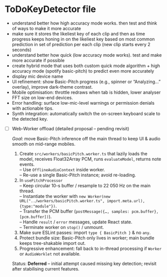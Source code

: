 # ToDoKeyDetector file

- understand better how high accuracy mode works. then test and think of ways to make it more accurate
- make sure it stores the likeliest key of each clip and then as time progress keeps honing in on the likeliest key based on most common prediction in set of prediction per each clip (new clip starts every 2 seconds)
- understand better how quick (low accuracy mode works). test and make more accurate if possible
- create hybrid mode that uses both custom quick mode algorithm + high accuracy mode (spotify basic-pitch) to predict even more accurately
- display mic device name
- UI refinement: show Basic-Pitch progress (e.g., spinner or “Analyzing…” overlay), improve dark-theme contrast.
- Mobile optimisation: throttle redraws when tab is hidden, lower analyser FFT size on low-end devices.
- Error handling: surface low-mic-level warnings or permission denials with actionable tips.
- Synth integration: automatically switch the on-screen keyboard scale to the detected key.

- [ ] Web-Worker offload (detailed proposal – pending revisit)

  _Goal_: move Basic-Pitch inference off the main thread to keep UI & audio smooth on mid-range mobiles.

  1. Create `src/workers/basicPitch.worker.ts` that lazily loads the model, receives Float32Array PCM, runs `evaluateModel`, returns note events.  
     – Use `OfflineAudioContext` inside worker.  
     – Re-use a single Basic-Pitch instance; avoid re-loading.
  2. In `usePitchProcessor`  
     – Keep circular 10-s buffer / resample to 22 050 Hz on the main thread.  
     – Instantiate the worker with `new Worker(new URL("../workers/basicPitch.worker.ts", import.meta.url), {type:"module"})`.  
     – Transfer the PCM buffer (`postMessage({…, samples: pcm.buffer}, [pcm.buffer])`).  
     – Handle `result` / `error` messages, update React state.  
     – Terminate worker on `stop()` / unmount.
  3. Make sure ESLint passes: import `type { BasicPitch }` & no `any`.
  4. Protect bundle size: Basic-Pitch only lives in worker; main bundle keeps tree-shakable import out.
  5. Progressive enhancement: fall back to in-thread processing if `Worker` or `AudioWorklet` not available.

  Status: **Deferred** – initial attempt caused missing key detection; revisit after stabilising current features.
